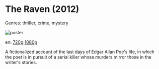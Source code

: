 # The Raven (2012)

Genres: thriller, crime, mystery

![poster](http://image.tmdb.org/t/p/w500/hvWiERBXBa8RDYNdNzCbdVbUWFH.jpg)

en:
  [720p](magnet:?xt=urn:btih:7C13EAD0C50ED7E871C85170EC08F90269AFCA0B&tr=udp://glotorrents.pw:6969/announce&tr=udp://tracker.opentrackr.org:1337/announce&tr=udp://torrent.gresille.org:80/announce&tr=udp://tracker.openbittorrent.com:80&tr=udp://tracker.coppersurfer.tk:6969&tr=udp://tracker.leechers-paradise.org:6969&tr=udp://p4p.arenabg.ch:1337&tr=udp://tracker.internetwarriors.net:1337)
  [1080p](magnet:?xt=urn:btih:55803290FD4C70B2DB4F9BD70736FE20F32C8466&tr=udp://glotorrents.pw:6969/announce&tr=udp://tracker.opentrackr.org:1337/announce&tr=udp://torrent.gresille.org:80/announce&tr=udp://tracker.openbittorrent.com:80&tr=udp://tracker.coppersurfer.tk:6969&tr=udp://tracker.leechers-paradise.org:6969&tr=udp://p4p.arenabg.ch:1337&tr=udp://tracker.internetwarriors.net:1337)
  


A fictionalized account of the last days of Edgar Allan Poe's life, in which the poet is in pursuit of a serial killer whose murders mirror those in the writer's stories.